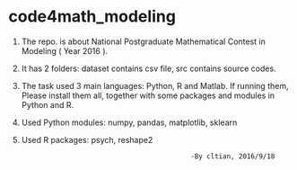# code4math_modeling
1. The repo. is about National Postgraduate Mathematical Contest in Modeling ( Year 2016 ).
2. It has 2 folders: dataset contains csv file, src contains source codes.
3. The task used 3 main languages: Python, R and Matlab. If running them, Please install them all, together with some packages and modules in Python and R.
4. Used Python modules: numpy, pandas, matplotlib, sklearn
5. Used R packages: psych, reshape2
                                                          
														  
		                                         -By cltian, 2016/9/18
